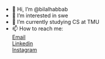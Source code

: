 - 👋 Hi, I’m @bilalhabbab
- 👀 I’m interested in swe
- 🌱 I’m currently studying CS at TMU
- 📫 How to reach me:<br>
  <a href="bilalhabbab@gmail.com">Email</a><br>
  <a href="linkedin.com/in/bilalhb">Linkedin</a><br>
  <a href="instagram.com/bilalhb">Instagram</a>

<!---
bilalhabbab/bilalhabbab is a ✨ special ✨ repository because its `README.md` (this file) appears on your GitHub profile.
You can click the Preview link to take a look at your changes.
--->
